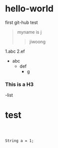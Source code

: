 # hello-world
first git-hub test

>myname is j
> >jiwoong



1.abc
2.ef

* abc
  * def
    * g

<h3> This is a H3</h3>
-list



<h1>test</h1>


<code>
  
  String a = 1;
  
  
</code>
